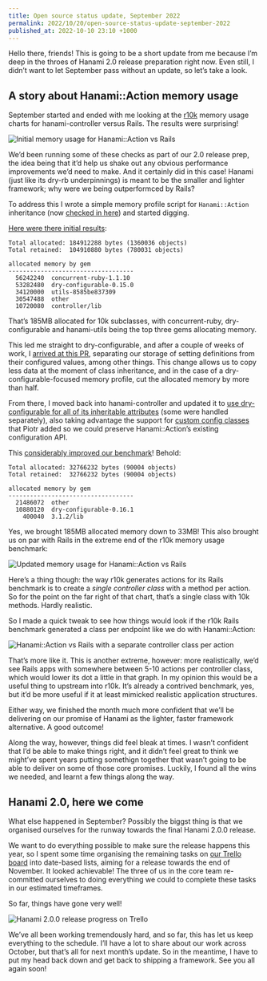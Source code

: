 ```yaml
---
title: Open source status update, September 2022
permalink: 2022/10/20/open-source-status-update-september-2022
published_at: 2022-10-10 23:10 +1000
---
```


Hello there, friends! This is going to be a short update from me because I’m deep in the throes of Hanami 2.0 release preparation right now. Even still, I didn’t want to let September pass without an update, so let’s take a look.

## A story about Hanami::Action memory usage

September started and ended with me looking at the [r10k](https://github.com/jeremyevans/r10k) memory usage charts for hanami-controller versus Rails. The results were surprising!

![Initial memory usage for Hanami::Action vs Rails](https://user-images.githubusercontent.com/3134/197044951-8e5742ae-8437-43b2-aba7-11352b5b306d.png)

We’d been running some of these checks as part of our 2.0 release prep, the idea being that it’d help us shake out any obvious performance improvements we’d need to make. And it certainly did in this case! Hanami (just like its dry-rb underpinnings) is meant to be the smaller and lighter framework; why were we being outperformced by Rails?

To address this I wrote a simple memory profile script for `Hanami::Action` inheritance (now [checked in here](https://github.com/hanami/controller/blob/e47fe2484e3d07811e5e817abff17c9a0b027595/benchmarks/memory_profile_action.rb)) and started digging.

[Here were there initial results](https://gist.github.com/timriley/6c512c100c179070c673afc578618386):

```
Total allocated: 184912288 bytes (1360036 objects)
Total retained:  104910880 bytes (780031 objects)

allocated memory by gem
-----------------------------------
  56242240  concurrent-ruby-1.1.10
  53282480  dry-configurable-0.15.0
  34120000  utils-8585be837309
  30547488  other
  10720080  controller/lib
```

That’s 185MB allocated for 10k subclasses, with concurrent-ruby, dry-configurable and hanami-utils being the top three gems allocating memory.

This led me straight to dry-configurable, and after a couple of weeks of work, I [arrived at this PR](https://github.com/dry-rb/dry-configurable/pull/138), separating our storage of setting definitions from their configured values, among other things. This change allows us to copy less data at the moment of class inheritance, and in the case of a dry-configurable-focused memory profile, cut the allocated memory by more than half.

From there, I moved back into hanami-controller and updated it to [use dry-configurable for all of its inheritable attributes](https://github.com/hanami/controller/pull/392) (some were handled separately), also taking advantage the support for [custom config classes](https://github.com/dry-rb/dry-configurable/pull/136) that Piotr added so we could preserve Hanami::Action’s existing configuration API.

This [considerably improved our benchmark](https://gist.github.com/timriley/417595e404e58efb92a5290a4942ef1a)! Behold:

```
Total allocated: 32766232 bytes (90004 objects)
Total retained:  32766232 bytes (90004 objects)

allocated memory by gem
-----------------------------------
  21486072  other
  10880120  dry-configurable-0.16.1
    400040  3.1.2/lib
```

Yes, we brought 185MB allocated memory down to 33MB! This also brought us on par with Rails in the extreme end of the r10k memory usage benchmark:

![Updated memory usage for Hanami::Action vs Rails](https://user-images.githubusercontent.com/3134/196795166-d60b6db8-a75a-44ed-a201-44cd7a054f27.png)

Here’s a thing though: the way r10k generates actions for its Rails benchmark is to create a _single controller class_ with a method per action. So for the point on the far right of that chart, that’s a single class with 10k methods. Hardly realistic.

So I made a quick tweak to see how things would look if the r10k Rails benchmark generated a class per endpoint like we do with Hanami::Action:

![Hanami::Action vs Rails with a separate controller class per action](https://user-images.githubusercontent.com/3134/196795365-4e7111b6-62a6-4dff-adc2-29201375f3d9.png)

That’s more like it. This is another extreme, however: more realistically, we’d see Rails apps with somewhere between 5-10 actions per controller class, which would lower its dot a little in that graph. In my opinion this would be a useful thing to upstream into r10k. It’s already a contrived benchmark, yes, but it’d be more useful if it at least mimicked realistic application structures.

Either way, we finished the month much more confident that we’ll be delivering on our promise of Hanami as the lighter, faster framework alternative. A good outcome!

Along the way, however, things did feel bleak at times. I wasn’t confident that I’d be able to make things right, and it didn’t feel great to think we might’ve spent years putting somethign together that wasn’t going to be able to deliver on some of those core promises. Luckily, I found all the wins we needed, and learnt a few things along the way.

## Hanami 2.0, here we come

What else happened in September? Possibly the biggst thing is that we organised ourselves for the runway towards the final Hanami 2.0.0 release.

We want to do everything possible to make sure the release happens this year, so I spent some time organising the remaining tasks on [our Trello board](https://trello.com/b/lFifnBti/hanami-20) into date-based lists, aiming for a release towards the end of November. It looked achievable! The three of us in the core team re-committed ourselves to doing everything we could to complete these tasks in our estimated timeframes.

So far, things have gone very well!

![Hanami 2.0.0 release progress on Trello](https://user-images.githubusercontent.com/3134/196941690-6a871cbe-3b57-470e-8b32-6887ccab2e22.png)

We’ve all been working tremendously hard, and so far, this has let us keep everything to the schedule. I’ll have a lot to share about our work across October, but that’s all for next month’s update. So in the meantime, I have to put my head back down and get back to shipping a framework. See you all again soon!
